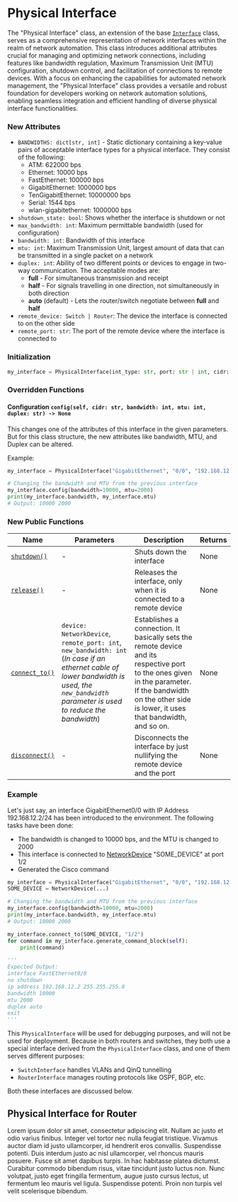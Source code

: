 # Physical Interface

The "Physical Interface" class, an extension of the base [`Interface`](..) class, serves as a comprehensive representation of network interfaces within the realm of network automation. This class introduces additional attributes crucial for managing and optimizing network connections, including features like bandwidth regulation, Maximum Transmission Unit (MTU) configuration, shutdown control, and facilitation of connections to remote devices. With a focus on enhancing the capabilities for automated network management, the "Physical Interface" class provides a versatile and robust foundation for developers working on network automation solutions, enabling seamless integration and efficient handling of diverse physical interface functionalities.

### New Attributes
- `BANDWIDTHS: dict[str, int]` - Static dictionary containing a key-value pairs of acceptable interface types for a physical interface. They consist of the following:
    - ATM: 622000 bps
    - Ethernet: 10000 bps
    - FastEthernet: 100000 bps
    - GigabitEthernet: 1000000 bps
    - TenGigabitEthernet: 10000000 bps 
    - Serial: 1544 bps
    - wlan-gigabitethernet: 1000000 bps
- `shutdown_state: bool`: Shows whether the interface is shutdown or not
- `max_bandwidth: int`: Maximum permittable bandwidth (used for configuration)
- `bandwidth: int`:  Bandwidth of this interface
- `mtu: int`: Maximum Transmission Unit, largest amount of data that can be transmitted in a single packet on a network
- `duplex: int`:  Ability of two different points or devices to engage in two-way communication. The acceptable modes are:
    * **full** - For simultaneous transmission and receipt
    * **half** - For signals travelling in one direction, not simultaneously in both direction
    * **auto** (default) - Lets the router/switch negotiate between **full** and **half**
- `remote_device: Switch | Router`: The device the interface is connected to on the other side
- `remote_port: str`: The port of the remote device where the interface is connected to

### Initialization
```python
my_interface = PhysicalInterface(int_type: str, port: str | int, cidr: str)
```

### Overridden Functions
#### Configuration `config(self, cidr: str, bandwidth: int, mtu: int, duplex: str) -> None`
This changes one of the attributes of this interface in the given parameters. But for this class structure, the new attributes like bandwidth, MTU, and Duplex can be altered.

Example:
```python
my_interface = PhysicalInterface("GigabitEthernet", "0/0", "192.168.12.2/24")

# Changing the bandwidth and MTU from the previous interface
my_interface.config(bandwidth=10000, mtu=2000)
print(my_interface.bandwidth, my_interface.mtu)
# Output: 10000 2000
```

### New Public Functions
| Name                                                  | Parameters                                                                                                                                                                                   | Description                                                                                                                                                                                               | Returns |
|-------------------------------------------------------|----------------------------------------------------------------------------------------------------------------------------------------------------------------------------------------------|-----------------------------------------------------------------------------------------------------------------------------------------------------------------------------------------------------------|---------|
| [`shutdown()`](./physical_interface.py#L83)     | -                                                                                                                                                                                            | Shuts down the interface                                                                                                                                                                                  | None    |
| [`release()`](./physical_interface.py#L91)       | -                                                                                                                                                                                            | Releases the interface, only when it is connected to a remote device                                                                                                                                      | None    |
| [`connect_to()`](./physical_interface.py#L109) | `device: NetworkDevice`, `remote_port: int`, `new_bandwidth: int` (*In case if an ethernet cable of lower bandwidth is used, the `new_bandwidth` parameter is used to reduce the bandwidth*) | Establishes a connection. It basically sets the remote device and its respective port to the ones given in the parameter. If the bandwidth on the other side is lower, it uses that bandwidth, and so on. | None    |
| [`disconnect()`](./physical_interface.py#L#L137) | -                                                                                                                                                                                            | Disconnects the interface by just nullifying the remote device and the port                                                                                                                               | None    |

### Example
Let's just say, an interface GigabitEthernet0/0 with IP Address 192.168.12.2/24 has been introduced to the environment. The following tasks have been done:
- The bandwidth is changed to 10000 bps, and the MTU is changed to 2000
- This interface is connected to [NetworkDevice](../../nodes) "SOME_DEVICE" at port 1/2
- Generated the Cisco command

```python
my_interface = PhysicalInterface("GigabitEthernet", "0/0", "192.168.12.2/24")
SOME_DEVICE = NetworkDevice(...)

# Changing the bandwidth and MTU from the previous interface
my_interface.config(bandwidth=10000, mtu=2000)
print(my_interface.bandwidth, my_interface.mtu)
# Output: 10000 2000

my_interface.connect_to(SOME_DEVICE, "1/2")
for command in my_interface.generate_command_block(self):
    print(command)

'''
Expected Output: 
interface FastEthernet0/0
no shutdown
ip address 192.168.12.2 255.255.255.0
bandwidth 10000
mtu 2000
duplex auto
exit
'''
```

This `PhysicalInterface` will be used for debugging purposes, and will not be used for deployment. Because in both routers and switches, they both use a special interface derived from the `PhysicalInterface` class, and one of them serves different purposes:
- `SwitchInterface` handles VLANs and QinQ tunnelling
- `RouterInterface` manages routing protocols like OSPF, BGP, etc.

Both these interfaces are discussed below.

## Physical Interface for Router
Lorem ipsum dolor sit amet, consectetur adipiscing elit. Nullam ac justo et odio varius finibus. Integer vel tortor nec nulla feugiat tristique. Vivamus auctor diam id justo ullamcorper, id hendrerit eros convallis. Suspendisse potenti. Duis interdum justo ac nisl ullamcorper, vel rhoncus mauris posuere. Fusce sit amet dapibus turpis. In hac habitasse platea dictumst. Curabitur commodo bibendum risus, vitae tincidunt justo luctus non. Nunc volutpat, justo eget fringilla fermentum, augue justo cursus lectus, ut fermentum leo mauris vel ligula. Suspendisse potenti. Proin non turpis vel velit scelerisque bibendum.
